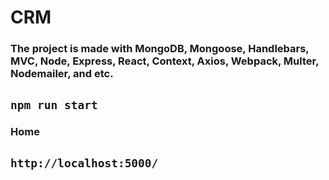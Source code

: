 # CRM 
### The project is made with MongoDB, Mongoose, Handlebars, MVC, Node, Express, React, Context, Axios, Webpack, Multer, Nodemailer, and etc.

## `npm run start`

### Home

## `http://localhost:5000/`
